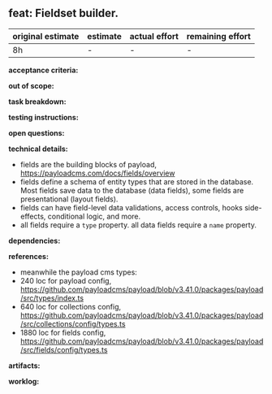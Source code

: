 ## feat: Fieldset builder.

| original estimate | estimate | actual effort | remaining effort |
| --- | --- | --- | --- |
| 8h | - | - | - |

**acceptance criteria:**

**out of scope:**

**task breakdown:**

**testing instructions:**

**open questions:**

**technical details:**
- fields are the building blocks of payload, https://payloadcms.com/docs/fields/overview
- fields define a schema of entity types that are stored in the database. Most fields save data to the database (data fields), some fields are presentational (layout fields).
- fields can have field-level data validations, access controls, hooks side-effects, conditional logic, and more.
- all fields require a `type` property. all data fields require a `name` property.

**dependencies:**

**references:**
- meanwhile the payload cms types:
- 240 loc for payload config, https://github.com/payloadcms/payload/blob/v3.41.0/packages/payload/src/types/index.ts
- 640 loc for collections config, https://github.com/payloadcms/payload/blob/v3.41.0/packages/payload/src/collections/config/types.ts
- 1880 loc for fields config, https://github.com/payloadcms/payload/blob/v3.41.0/packages/payload/src/fields/config/types.ts

**artifacts:**

**worklog:**
